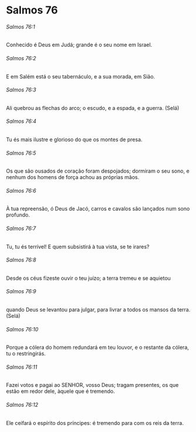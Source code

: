 # Salmos 76

###### Salmos 76:1

Conhecido é Deus em Judá; grande é o seu nome em Israel.

###### Salmos 76:2

E em Salém está o seu tabernáculo, e a sua morada, em Sião.

###### Salmos 76:3

Ali quebrou as flechas do arco; o escudo, e a espada, e a guerra. (Selá)

###### Salmos 76:4

Tu és mais ilustre e glorioso do que os montes de presa.

###### Salmos 76:5

Os que são ousados de coração foram despojados; dormiram o seu sono, e nenhum dos homens de força achou as próprias mãos.

###### Salmos 76:6

À tua repreensão, ó Deus de Jacó, carros e cavalos são lançados num sono profundo.

###### Salmos 76:7

Tu, tu és terrível! E quem subsistirá à tua vista, se te irares?

###### Salmos 76:8

Desde os céus fizeste ouvir o teu juízo; a terra tremeu e se aquietou

###### Salmos 76:9

quando Deus se levantou para julgar, para livrar a todos os mansos da terra. (Selá)

###### Salmos 76:10

Porque a cólera do homem redundará em teu louvor, e o restante da cólera, tu o restringirás.

###### Salmos 76:11

Fazei votos e pagai ao SENHOR, vosso Deus; tragam presentes, os que estão em redor dele, àquele que é tremendo.

###### Salmos 76:12

Ele ceifará o espírito dos príncipes: é tremendo para com os reis da terra.

